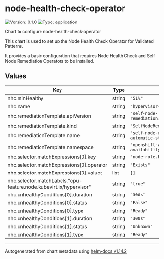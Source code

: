 # node-health-check-operator

![Version: 0.1.0](https://img.shields.io/badge/Version-0.1.0-informational?style=flat-square) ![Type: application](https://img.shields.io/badge/Type-application-informational?style=flat-square)

Chart to configure node-health-check-operator

This chart is used to set up the Node Health Check Operator for Validated Patterns.

It provides a basic configuration that requires Node Health Check and Self Node Remediation Operators
to be installed.

## Values

| Key | Type | Default | Description |
|-----|------|---------|-------------|
| nhc.minHealthy | string | `"51%"` |  |
| nhc.name | string | `"hypervisor-node-health-check"` |  |
| nhc.remediationTemplate.apiVersion | string | `"self-node-remediation.medik8s.io/v1alpha1"` |  |
| nhc.remediationTemplate.kind | string | `"SelfNodeRemediationTemplate"` |  |
| nhc.remediationTemplate.name | string | `"self-node-remediation-automatic-strategy-template"` |  |
| nhc.remediationTemplate.namespace | string | `"openshift-workload-availability"` |  |
| nhc.selector.matchExpressions[0].key | string | `"node-role.kubernetes.io/worker"` |  |
| nhc.selector.matchExpressions[0].operator | string | `"Exists"` |  |
| nhc.selector.matchExpressions[0].values | list | `[]` |  |
| nhc.selector.matchLabels."cpu-feature.node.kubevirt.io/hypervisor" | string | `"true"` |  |
| nhc.unhealthyConditions[0].duration | string | `"300s"` |  |
| nhc.unhealthyConditions[0].status | string | `"False"` |  |
| nhc.unhealthyConditions[0].type | string | `"Ready"` |  |
| nhc.unhealthyConditions[1].duration | string | `"300s"` |  |
| nhc.unhealthyConditions[1].status | string | `"Unknown"` |  |
| nhc.unhealthyConditions[1].type | string | `"Ready"` |  |

----------------------------------------------
Autogenerated from chart metadata using [helm-docs v1.14.2](https://github.com/norwoodj/helm-docs/releases/v1.14.2)
